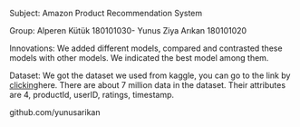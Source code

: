 
Subject: Amazon Product Recommendation System

Group: Alperen Kütük 180101030- Yunus Ziya Arıkan 180101020

Innovations: We added different models, compared and contrasted these models with other models. We indicated the best model among them.

Dataset: We got the dataset we used from kaggle, you can go to the link by [clicking](https://www.kaggle.com/datasets/saurav9786/amazon-product-reviews)here. There are about 7 million data in the dataset. Their attributes are 4, productId, userID, ratings, timestamp.

github.com/yunusarikan
